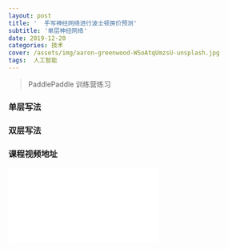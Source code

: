 ```yaml
---
layout: post
title: '  手写神经网络进行波士顿房价预测'
subtitle: '单层神经网络'
date: 2019-12-20
categories: 技术
cover: /assets/img/aaron-greenwood-WSoAtqUmzsU-unsplash.jpg
tags:  人工智能
---
```


> PaddlePaddle 训练营练习

### 单层写法

### 双层写法

### 课程视频地址

<iframe src="//player.bilibili.com/player.html?aid=79202529&cid=135543146&page=1" scrolling="no" border="0" frameborder="no" framespacing="0" allowfullscreen="true"> </iframe>

